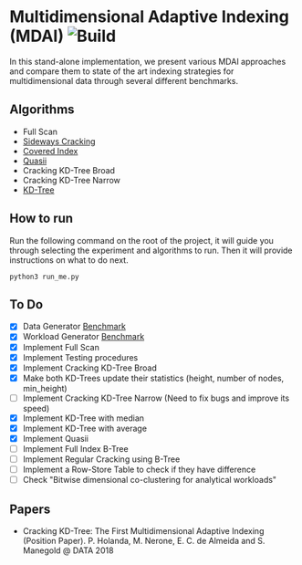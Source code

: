 # Multidimensional Adaptive Indexing (MDAI) ![Build](https://github.com/pdet/MultidimensionalAdaptiveIndexing/workflows/CI/badge.svg)


In this stand-alone implementation, we present various MDAI approaches and compare them to state of the art indexing strategies for multidimensional data through several different benchmarks.

## Algorithms

<!-- * [Vectorized Predicated Scans](https://pdfs.semanticscholar.org/2e84/4872e32a4a4e94e229a9a9e70ac47d710252.pdf) -->
* Full Scan
* [Sideways Cracking](http://delivery.acm.org/10.1145/1560000/1559878/p297-idreos.pdf)
* [Covered Index](http://delivery.acm.org/10.1145/2740000/2732229/p97-schuhknecht.pdf)
* [Quasii](https://openproceedings.org/2018/conf/edbt/paper-153.pdf)
* Cracking KD-Tree Broad
* Cracking KD-Tree Narrow
* [KD-Tree](http://delivery.acm.org/10.1145/370000/361007/p509-bentley.pdf)

## How to run

Run the following command on the root of the project, it will guide you through selecting the experiment and algorithms to run. Then it will provide instructions on what to do next.

```
python3 run_me.py
```

## To Do

* [X] Data Generator [Benchmark](https://www2.informatik.hu-berlin.de/~sprengsz/mdrq/#gmrqb)
* [X] Workload Generator [Benchmark](https://www2.informatik.hu-berlin.de/~sprengsz/mdrq/#gmrqb)
* [X] Implement Full Scan
* [X] Implement Testing procedures
* [X] Implement Cracking KD-Tree Broad
* [X] Make both KD-Trees update their statistics (height, number of nodes, min_height)
* [ ] Implement Cracking KD-Tree Narrow (Need to fix bugs and improve its speed)
* [X] Implement KD-Tree with median
* [X] Implement KD-Tree with average
* [X] Implement Quasii
* [ ] Implement Full Index B-Tree
* [ ] Implement Regular Cracking using B-Tree
* [ ] Implement a Row-Store Table to check if they have difference
* [ ] Check "Bitwise dimensional co-clustering for analytical workloads"

## Papers

* Cracking KD-Tree: The First Multidimensional Adaptive Indexing (Position Paper). P. Holanda, M. Nerone, E. C. de Almeida and S. Manegold @ DATA 2018
